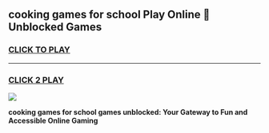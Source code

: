 
## cooking games for school Play Online 👋 Unblocked Games
<h3>
<a href="https://news.freeplayer.one?title=cooking_games_for_school&ref=17GH">CLICK TO PLAY</a></h3>
<hr>

<h3>
<a href="https://news.freeplayer.one?title=cooking_games_for_school&ref=17GH">CLICK 2 PLAY</a>
  
</h3>

<a href="https://news.freeplayer.one?title=cooking_games_for_school&ref=17GH/"><img src="https://clearcache.store/games.png"></a>


**cooking games for school games unblocked: Your Gateway to Fun and Accessible Online Gaming**
